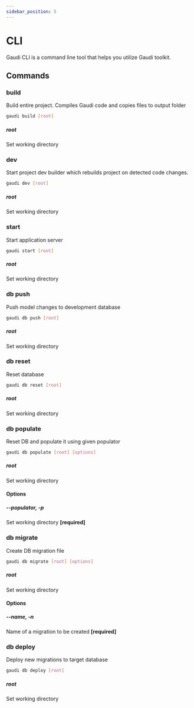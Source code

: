 ```yaml
---
sidebar_position: 5
---
```


# CLI

Gaudi CLI is a command line tool that helps you utilize Gaudi toolkit.

## Commands

### build

Build entire project. Compiles Gaudi code and copies files to output folder

```sh
gaudi build [root]
```

##### root

Set working directory

### dev

Start project dev builder which rebuilds project on detected code changes.

```sh
gaudi dev [root]
```

##### root

Set working directory

### start

Start application server

```sh
gaudi start [root]
```

##### root

Set working directory

### db push

Push model changes to development database

```sh
gaudi db push [root]
```

##### root

Set working directory

### db reset

Reset database

```sh
gaudi db reset [root]
```

##### root

Set working directory

### db populate

Reset DB and populate it using given populator

```sh
gaudi db populate [root] [options]
```

##### root

Set working directory

#### Options

##### --populator, -p

Set working directory **[required]**

### db migrate

Create DB migration file

```sh
gaudi db migrate [root] [options]
```

##### root

Set working directory

#### Options

##### --name, -n

Name of a migration to be created **[required]**

### db deploy

Deploy new migrations to target database

```sh
gaudi db deploy [root]
```

##### root

Set working directory
